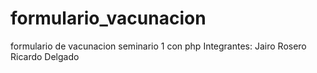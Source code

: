# formulario_vacunacion
formulario de vacunacion seminario 1 con php
Integrantes: Jairo Rosero
             Ricardo Delgado
